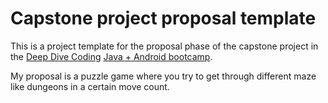 # Capstone project proposal template

This is a project template for the proposal phase of the capstone project in the 
[Deep Dive Coding](https://deepdivecoding.com/) 
[Java + Android bootcamp](https://deepdivecoding.com/java-android/).

My proposal is a puzzle game where you try to get through different maze like 
dungeons in a certain move count.